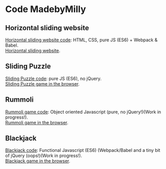 # Code MadebyMilly

## Horizontal sliding website
[Horizontal sliding website code](https://github.com/madebymilly/horizontal-slider/): HTML, CSS, pure JS (ES6) + Webpack & Babel.<br/>
[Horizontal sliding website](https://madebymilly.github.io/horizontal-slider/dist/).

## Sliding Puzzle
[Sliding Puzzle code](https://github.com/madebymilly/slidingpuzzle/): pure JS (ES6), no jQuery.<br/>
[Sliding Puzzle game in the browser](https://madebymilly.github.io/slidingpuzzle/).

## Rummoli
[Rummoli game code](https://github.com/madebymilly/rummoli/): Object oriented Javascript (pure, no jQuery!)(Work in progress!).<br/>
[Rummoli game in the browser](https://madebymilly.github.io/rummoli/).


## Blackjack
[Blackjack code](https://github.com/madebymilly/blackjack/): Functional Javascript (ES6) (Webpack/Babel and a tiny bit of jQuery (oops!)(Work in progress!).<br/>
[Blackjack game in the browser](https://madebymilly.github.io/blackjack/dist/).
